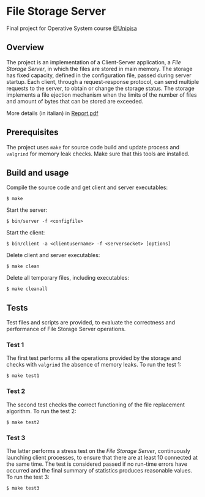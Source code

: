 # File Storage Server
Final project for Operative System course [@Unipisa](https://github.com/Unipisa)

## Overview
The project is an implementation of a Client-Server application, a *File Storage Server*, in which the files are stored in main memory. The storage has fixed capacity, defined in the configuration file, passed during server startup. Each client, through a request-response protocol, can send multiple requests to the server, to obtain or change the storage status. The storage implements a file ejection mechanism when the limits of the number of files and amount of bytes that can be stored are exceeded.

More details (in italian) in [Report.pdf](https://github.com/fram112/file-storage-server/blob/04c12257844d7c4e82ed775527b82ebc2e764197/Report.pdf)

## Prerequisites
The project uses `make` for source code build and update process and `valgrind` for memory leak checks. Make sure that this tools are installed.

## Build and usage
Compile the source code and get client and server executables:
```
$ make
```
Start the server:
```
$ bin/server -f <configfile>
```
Start the client:
```
$ bin/client -a <clientusername> -f <serversocket> [options]
```
Delete client and server executables:
```
$ make clean
```
Delete all temporary files, including executables:
```
$ make cleanall
```

## Tests
Test files and scripts are provided, to evaluate the correctness and performance of File Storage Server operations.

### Test 1
The first test performs all the operations provided by the storage and checks with `valgrind` the absence of memory leaks. To run the test 1:
```
$ make test1
```
### Test 2
The second test checks the correct functioning of the file replacement algorithm. To run the test 2:
```
$ make test2
```
### Test 3
The latter performs a stress test on the *File Storage Server*, continuously launching client processes, to ensure that there are at least 10 connected at the same time. The test is considered passed if no run-time errors have occurred and the final summary of statistics produces reasonable values. To run the test 3:
```
$ make test3
```